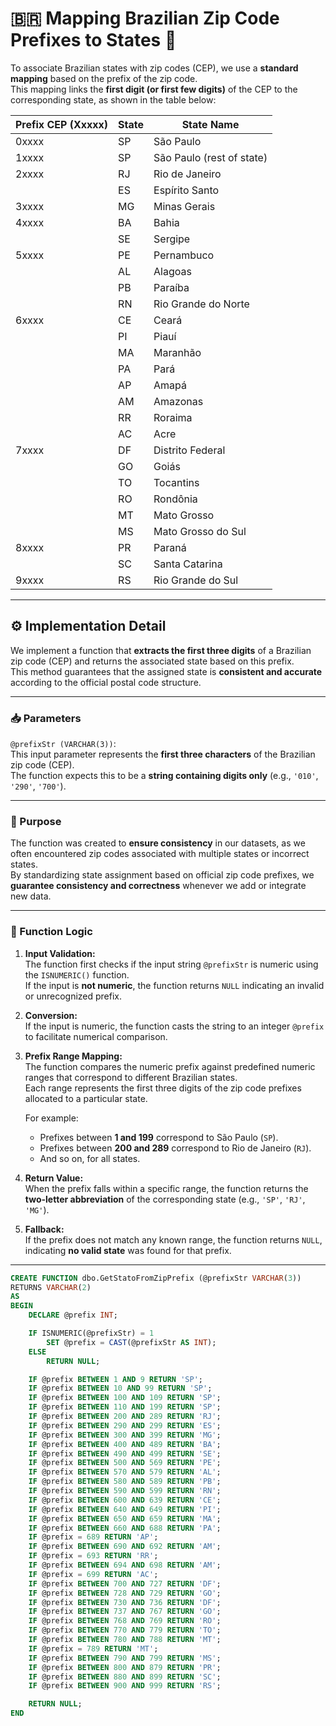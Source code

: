 # 🇧🇷 Mapping Brazilian Zip Code Prefixes to States 📍

To associate Brazilian states with zip codes (CEP), we use a **standard mapping** based on the prefix of the zip code.  
This mapping links the **first digit (or first few digits)** of the CEP to the corresponding state, as shown in the table below:

| Prefix CEP (Xxxxx) | State | State Name             |
|--------------------|-------|------------------------|
| 0xxxx              | SP    | São Paulo              |
| 1xxxx              | SP    | São Paulo (rest of state)|
| 2xxxx              | RJ    | Rio de Janeiro         |
|                    | ES    | Espírito Santo         |
| 3xxxx              | MG    | Minas Gerais           |
| 4xxxx              | BA    | Bahia                  |
|                    | SE    | Sergipe                |
| 5xxxx              | PE    | Pernambuco             |
|                    | AL    | Alagoas                |
|                    | PB    | Paraíba                |
|                    | RN    | Rio Grande do Norte    |
| 6xxxx              | CE    | Ceará                  |
|                    | PI    | Piauí                  |
|                    | MA    | Maranhão               |
|                    | PA    | Pará                   |
|                    | AP    | Amapá                  |
|                    | AM    | Amazonas               |
|                    | RR    | Roraima                |
|                    | AC    | Acre                   |
| 7xxxx              | DF    | Distrito Federal       |
|                    | GO    | Goiás                  |
|                    | TO    | Tocantins              |
|                    | RO    | Rondônia               |
|                    | MT    | Mato Grosso            |
|                    | MS    | Mato Grosso do Sul     |
| 8xxxx              | PR    | Paraná                 |
|                    | SC    | Santa Catarina         |
| 9xxxx              | RS    | Rio Grande do Sul      |

---

## ⚙️ Implementation Detail

We implement a function that **extracts the first three digits** of a Brazilian zip code (CEP) and returns the associated state based on this prefix.  
This method guarantees that the assigned state is **consistent and accurate** according to the official postal code structure.

---

### 📥 Parameters

`@prefixStr (VARCHAR(3))`:  
This input parameter represents the **first three characters** of the Brazilian zip code (CEP).  
The function expects this to be a **string containing digits only** (e.g., `'010'`, `'290'`, `'700'`).

---
### 🎯 Purpose

The function was created to **ensure consistency** in our datasets, as we often encountered zip codes associated with multiple states or incorrect states.  
By standardizing state assignment based on official zip code prefixes, we **guarantee consistency and correctness** whenever we add or integrate new data.

---

### 🧠 Function Logic

1. **Input Validation:**  
   The function first checks if the input string `@prefixStr` is numeric using the `ISNUMERIC()` function.  
   If the input is **not numeric**, the function returns `NULL` indicating an invalid or unrecognized prefix.

2. **Conversion:**  
   If the input is numeric, the function casts the string to an integer `@prefix` to facilitate numerical comparison.

3. **Prefix Range Mapping:**  
   The function compares the numeric prefix against predefined numeric ranges that correspond to different Brazilian states.  
   Each range represents the first three digits of the zip code prefixes allocated to a particular state.

   For example:  
   - Prefixes between **1 and 199** correspond to São Paulo (`SP`).  
   - Prefixes between **200 and 289** correspond to Rio de Janeiro (`RJ`).  
   - And so on, for all states.

4. **Return Value:**  
   When the prefix falls within a specific range, the function returns the **two-letter abbreviation** of the corresponding state (e.g., `'SP'`, `'RJ'`, `'MG'`).

5. **Fallback:**  
   If the prefix does not match any known range, the function returns `NULL`, indicating **no valid state** was found for that prefix.

---

```sql
CREATE FUNCTION dbo.GetStatoFromZipPrefix (@prefixStr VARCHAR(3))
RETURNS VARCHAR(2)
AS
BEGIN
    DECLARE @prefix INT;

    IF ISNUMERIC(@prefixStr) = 1
        SET @prefix = CAST(@prefixStr AS INT);
    ELSE
        RETURN NULL;

    IF @prefix BETWEEN 1 AND 9 RETURN 'SP';
    IF @prefix BETWEEN 10 AND 99 RETURN 'SP';
    IF @prefix BETWEEN 100 AND 109 RETURN 'SP';
    IF @prefix BETWEEN 110 AND 199 RETURN 'SP';
    IF @prefix BETWEEN 200 AND 289 RETURN 'RJ';
    IF @prefix BETWEEN 290 AND 299 RETURN 'ES';
    IF @prefix BETWEEN 300 AND 399 RETURN 'MG';
    IF @prefix BETWEEN 400 AND 489 RETURN 'BA';
    IF @prefix BETWEEN 490 AND 499 RETURN 'SE';
    IF @prefix BETWEEN 500 AND 569 RETURN 'PE';
    IF @prefix BETWEEN 570 AND 579 RETURN 'AL';
    IF @prefix BETWEEN 580 AND 589 RETURN 'PB';
    IF @prefix BETWEEN 590 AND 599 RETURN 'RN';
    IF @prefix BETWEEN 600 AND 639 RETURN 'CE';
    IF @prefix BETWEEN 640 AND 649 RETURN 'PI';
    IF @prefix BETWEEN 650 AND 659 RETURN 'MA';
    IF @prefix BETWEEN 660 AND 688 RETURN 'PA';
    IF @prefix = 689 RETURN 'AP';
    IF @prefix BETWEEN 690 AND 692 RETURN 'AM';
    IF @prefix = 693 RETURN 'RR';
    IF @prefix BETWEEN 694 AND 698 RETURN 'AM';
    IF @prefix = 699 RETURN 'AC';
    IF @prefix BETWEEN 700 AND 727 RETURN 'DF';
    IF @prefix BETWEEN 728 AND 729 RETURN 'GO';
    IF @prefix BETWEEN 730 AND 736 RETURN 'DF';
    IF @prefix BETWEEN 737 AND 767 RETURN 'GO';
    IF @prefix BETWEEN 768 AND 769 RETURN 'RO';
    IF @prefix BETWEEN 770 AND 779 RETURN 'TO';
    IF @prefix BETWEEN 780 AND 788 RETURN 'MT';
    IF @prefix = 789 RETURN 'MT';
    IF @prefix BETWEEN 790 AND 799 RETURN 'MS';
    IF @prefix BETWEEN 800 AND 879 RETURN 'PR';
    IF @prefix BETWEEN 880 AND 899 RETURN 'SC';
    IF @prefix BETWEEN 900 AND 999 RETURN 'RS';

    RETURN NULL;
END
